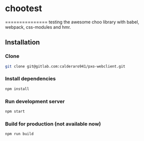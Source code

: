 

# chootest
===============
testing the awesome choo library with babel, webpack, css-modules and hmr.

## Installation

### Clone
```bash
git clone git@gitlab.com:calderaro941/pxo-webclient.git
```
### Install dependencies
```bash
npm install
```
### Run development server
```bash
npm start
```
### Build for production (not available now)
```bash
npm run build
```
